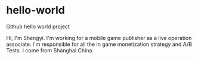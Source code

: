 # hello-world
Github hello world project

Hi, I'm Shengyi. I'm working for a mobile game publisher as a live operation associate. I'm responsible for all the in game monetization strategy and A/B Tests. 
I come from Shanghai China. 
